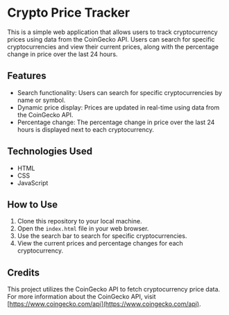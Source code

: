 # Crypto Price Tracker

This is a simple web application that allows users to track cryptocurrency prices using data from the CoinGecko API. Users can search for specific cryptocurrencies and view their current prices, along with the percentage change in price over the last 24 hours.

## Features

- Search functionality: Users can search for specific cryptocurrencies by name or symbol.
- Dynamic price display: Prices are updated in real-time using data from the CoinGecko API.
- Percentage change: The percentage change in price over the last 24 hours is displayed next to each cryptocurrency.

## Technologies Used

- HTML
- CSS
- JavaScript

## How to Use

1. Clone this repository to your local machine.
2. Open the `index.html` file in your web browser.
3. Use the search bar to search for specific cryptocurrencies.
4. View the current prices and percentage changes for each cryptocurrency.

## Credits

This project utilizes the CoinGecko API to fetch cryptocurrency price data. For more information about the CoinGecko API, visit [https://www.coingecko.com/api](https://www.coingecko.com/api).
